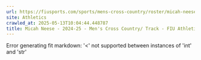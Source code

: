 ```yaml
---
url: https://fiusports.com/sports/mens-cross-country/roster/micah-neese/12956
site: Athletics
crawled_at: 2025-05-13T10:04:44.448787
title: Micah Neese - 2024-25 - Men's Cross Country/ Track - FIU Athletics
---
```


Error generating fit markdown: '<' not supported between instances of 'int' and 'str'